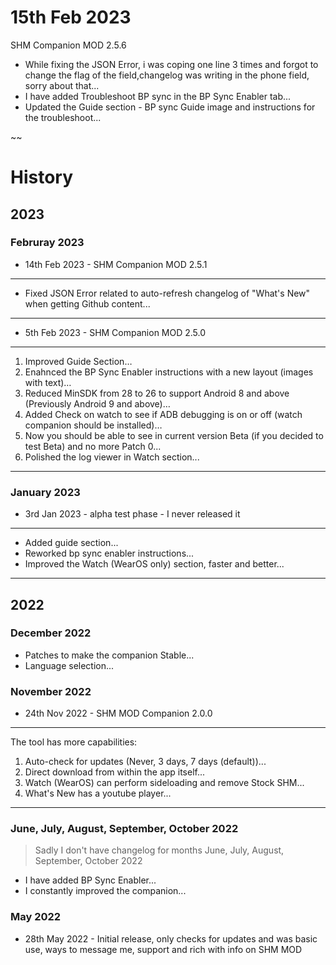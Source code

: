# 15th Feb 2023
SHM Companion MOD 2.5.6
 * While fixing the JSON Error, i was coping one line 3 times and forgot to change the flag of the field,changelog was writing in the phone field, sorry about that...
 * I have added Troubleshoot BP sync in the BP Sync Enabler tab...
 * Updated the Guide section - BP sync Guide image and instructions for the troubleshoot...

~~

# History
## 2023
### Februray 2023
 * 14th Feb 2023 - SHM Companion MOD 2.5.1
---
 * Fixed JSON Error related to auto-refresh changelog of "What's New" when getting Github content...
---
 * 5th Feb 2023 - SHM Companion MOD 2.5.0
---
  1. Improved Guide Section…
  2. Enahnced the BP Sync Enabler instructions with a new layout (images with text)…
  3. Reduced MinSDK from 28 to 26 to support Android 8 and above (Previously Android 9 and above)…
  4. Added Check on watch to see if ADB debugging is on or off (watch companion should be installed)…
  5. Now you should be able to see in current version Beta (if you decided to test Beta) and no more Patch 0...
  6. Polished the log viewer in Watch section...
---

### January 2023
 * 3rd Jan 2023 - alpha test phase - I never released it
---
 * Added guide section...
 * Reworked bp sync enabler instructions...
 * Improved the Watch (WearOS only) section, faster and better...
---

## 2022
### December 2022
 * Patches to make the companion Stable...
 * Language selection...

### November 2022
 * 24th Nov 2022 - SHM MOD Companion 2.0.0
---
The tool has more capabilities:
 1. Auto-check for updates (Never, 3 days, 7 days (default))...
 2. Direct download from within the app itself...
 3. Watch (WearOS) can perform sideloading and remove Stock SHM...
 4. What's New has a youtube player...
---

### June, July, August, September, October 2022
> Sadly I don't have changelog for months June, July, August, September, October 2022
 * I have added BP Sync Enabler...
 * I constantly improved the companion...
### May 2022
 * 28th May 2022 - Initial release, only checks for updates and was basic use, ways to message me, support and rich with info on SHM MOD
